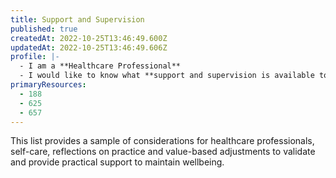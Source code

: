 ```yaml
---
title: Support and Supervision
published: true
createdAt: 2022-10-25T13:46:49.600Z
updatedAt: 2022-10-25T13:46:49.606Z
profile: |-
  - I am a **Healthcare Professional**
  - I would like to know what **support and supervision is available to help me care for myself** when looking after CYP with complex needs
primaryResources:
  - 188
  - 625
  - 657
---
```

This list provides a sample of considerations for healthcare professionals, self-care, reflections on practice and value-based adjustments to validate and provide practical support to maintain wellbeing.